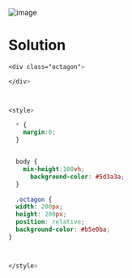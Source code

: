 ![image](https://user-images.githubusercontent.com/58683199/220332992-67b2753f-7ea4-41be-82de-baf58902635d.png)

# Solution

```css
<div class="octagon">

</div>



<style>

  * {
    margin:0;
  }


  body {
    min-height:100vh;
      background-color: #5d3a3a;
  }
  
  .octagon {
  width: 200px;
  height: 200px;
  position: relative;
  background-color: #b5e0ba;
}



</style>
```
